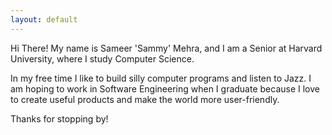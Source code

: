```yaml
---
layout: default
---
```


<div class="lead pretty-links">
  Hi There! My name is Sameer 'Sammy' Mehra, and I am a Senior at Harvard University,
  where I study Computer Science.

  In my free time I like to build silly computer programs and listen to Jazz. I am 
  hoping to work in Software Engineering when I graduate because I love to create useful
  products and make the world more user-friendly. 

  Thanks for stopping by!
</div>
